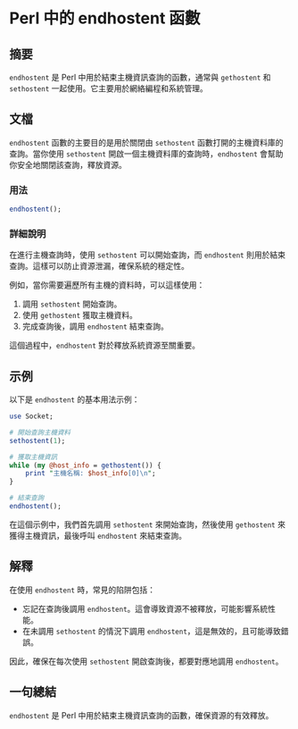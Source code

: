 <!--
Meta Description: # Perl 中的 endhostent 函數 ## 摘要 `endhostent` 是 Perl 中用於結束主機資訊查詢的函數，通常與 `gethostent` 和 `sethostent` 一起使用。它主要用於網絡編程和系統管理。 ## 文檔 `endhostent` 函數的主要目的是用於關閉由...
Meta Keywords: endhostent, sethostent, perl, gethostent, 中用於結束主機資訊查詢的函數
-->

# Perl 中的 endhostent 函數

## 摘要
`endhostent` 是 Perl 中用於結束主機資訊查詢的函數，通常與 `gethostent` 和 `sethostent` 一起使用。它主要用於網絡編程和系統管理。

## 文檔
`endhostent` 函數的主要目的是用於關閉由 `sethostent` 函數打開的主機資料庫的查詢。當你使用 `sethostent` 開啟一個主機資料庫的查詢時，`endhostent` 會幫助你安全地關閉該查詢，釋放資源。

### 用法
```perl
endhostent();
```

### 詳細說明
在進行主機查詢時，使用 `sethostent` 可以開始查詢，而 `endhostent` 則用於結束查詢。這樣可以防止資源泄漏，確保系統的穩定性。

例如，當你需要遍歷所有主機的資料時，可以這樣使用：
1. 調用 `sethostent` 開始查詢。
2. 使用 `gethostent` 獲取主機資料。
3. 完成查詢後，調用 `endhostent` 結束查詢。

這個過程中，`endhostent` 對於釋放系統資源至關重要。

## 示例
以下是 `endhostent` 的基本用法示例：

```perl
use Socket;

# 開始查詢主機資料
sethostent(1); 

# 獲取主機資訊
while (my @host_info = gethostent()) {
    print "主機名稱: $host_info[0]\n";
}

# 結束查詢
endhostent();
```

在這個示例中，我們首先調用 `sethostent` 來開始查詢，然後使用 `gethostent` 來獲得主機資訊，最後呼叫 `endhostent` 來結束查詢。

## 解釋
在使用 `endhostent` 時，常見的陷阱包括：
- 忘記在查詢後調用 `endhostent`。這會導致資源不被釋放，可能影響系統性能。
- 在未調用 `sethostent` 的情況下調用 `endhostent`，這是無效的，且可能導致錯誤。

因此，確保在每次使用 `sethostent` 開啟查詢後，都要對應地調用 `endhostent`。

## 一句總結
`endhostent` 是 Perl 中用於結束主機資訊查詢的函數，確保資源的有效釋放。